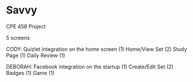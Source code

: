 # Savvy
CPE 458 Project

5 screens

CODY:
Quizlet integration on the home screen (1)
Home/View Set (2)
Study Page (1)
Daily Review (1)

DEBORAH:
Facebook integration on the startup (1)
Create/Edit Set (2)
Badges (1)
Game (1)
